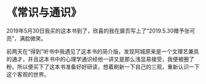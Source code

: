 # 《常识与通识》

2019年5月30日我买的这本书到了，欣喜的我在扉页写上了“2019.5.30赠予张可亮”，满脸微笑。

前两天在“得到”听书中我遇见了这本书的简介版，发现阿城原来是一个文理艺兼具的通才，并且这本书中的心理学通识经他一讲又是那么浅显易接受，我便被圈了粉。所以便买下了这本书准备好好研读，想着刷新一下自己的三观，重新认识一下这个客观的世界。


